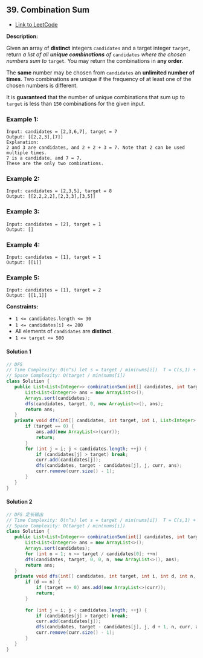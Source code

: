 ## 39. Combination Sum

- [Link to LeetCode](https://leetcode.com/problems/combination-sum/)

**Description:**



Given an array of **distinct** integers `candidates` and a target integer `target`, return *a list of all **unique combinations** of* `candidates` *where the chosen numbers sum to* `target`*.* You may return the combinations in **any order**.

The **same** number may be chosen from `candidates` an **unlimited number of times**. Two combinations are unique if the frequency of at least one of the chosen numbers is different.

It is **guaranteed** that the number of unique combinations that sum up to `target` is less than `150` combinations for the given input.



<!-- tabs:start -->

### **Example 1:**

```
Input: candidates = [2,3,6,7], target = 7
Output: [[2,2,3],[7]]
Explanation:
2 and 3 are candidates, and 2 + 2 + 3 = 7. Note that 2 can be used multiple times.
7 is a candidate, and 7 = 7.
These are the only two combinations.
```

### **Example 2:**

```
Input: candidates = [2,3,5], target = 8
Output: [[2,2,2,2],[2,3,3],[3,5]]
```

### **Example 3:**

```
Input: candidates = [2], target = 1
Output: []
```

### **Example 4:**

```
Input: candidates = [1], target = 1
Output: [[1]]
```

### **Example 5:**

```
Input: candidates = [1], target = 2
Output: [[1,1]]
```

<!-- tabs:end -->



**Constraints:**

- `1 <= candidates.length <= 30`
- `1 <= candidates[i] <= 200`
- All elements of `candidates` are **distinct**.
- `1 <= target <= 500`



<!-- tabs:start -->

#### **Solution 1**



```java
// DFS
// Time Complexity: O(n^s) let s = target / min(nums[i])  T = C(s,1) + C(s,2) + ...+ C(s,s) = 2^s
// Space Complexity: O(target / min(nums[i])
class Solution {
   public List<List<Integer>> combinationSum(int[] candidates, int target) {
       List<List<Integer>> ans = new ArrayList<>();
       Arrays.sort(candidates);
       dfs(candidates, target, 0, new ArrayList<>(), ans);
       return ans;
   }
   private void dfs(int[] candidates, int target, int i, List<Integer> curr, List<List<Integer>>  ans) {
       if (target == 0) {
           ans.add(new ArrayList<>(curr));
           return;
       }
       for (int j = i; j < candidates.length; ++j) {
           if (candidates[j] > target) break;
           curr.add(candidates[j]);
           dfs(candidates, target - candidates[j], j, curr, ans);
           curr.remove(curr.size() - 1);
       }
   }
}
```



#### **Solution 2**



```java
// DFS 定长输出
// Time Complexity: O(n^s) let s = target / min(nums[i])  T = C(s,1) + C(s,2) + ...+ C(s,s) = 2^s
// Space Complexity: O(target / min(nums[i])
class Solution {
   public List<List<Integer>> combinationSum(int[] candidates, int target) {
       List<List<Integer>> ans = new ArrayList<>();
       Arrays.sort(candidates);
       for (int n = 1; n <= target / candidates[0]; ++n)
       dfs(candidates, target, 0, 0, n, new ArrayList<>(), ans);
       return ans;
   }
   private void dfs(int[] candidates, int target, int i, int d, int n, List<Integer> curr, List<List<Integer>>  ans) {
       if (d == n) {
           if (target == 0) ans.add(new ArrayList<>(curr));
           return;
       }
 
       for (int j = i; j < candidates.length; ++j) {
           if (candidates[j] > target) break;
           curr.add(candidates[j]);
           dfs(candidates, target - candidates[j], j, d + 1, n, curr, ans);
           curr.remove(curr.size() - 1);
       }
   }
}
```



<!-- tabs:end -->




